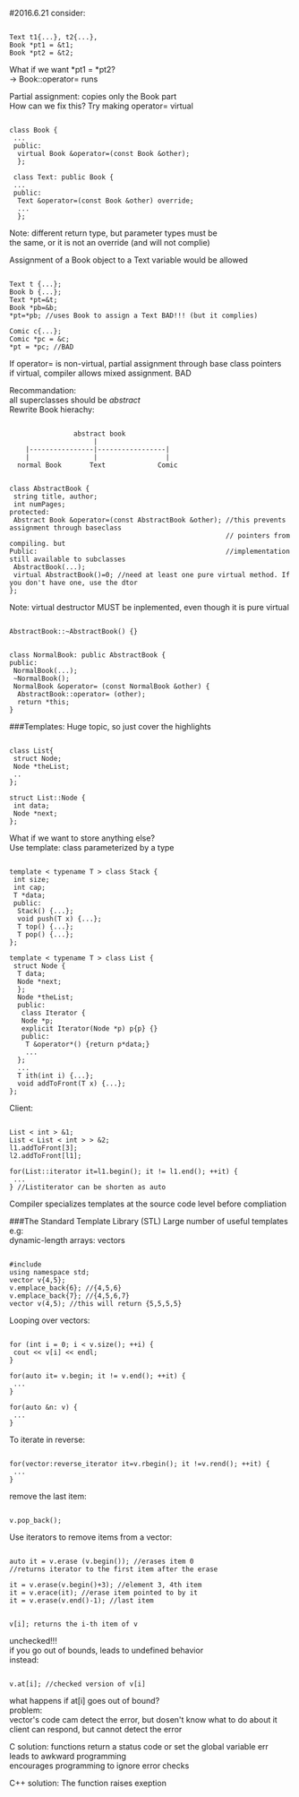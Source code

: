 #2016.6.21
consider: </br>
<pre><code>
Text t1{...}, t2{...},
Book *pt1 = &t1;
Book *pt2 = &t2;
</code></pre>
What if we want *pt1 = *pt2? </br>
-> Book::operator= runs 

Partial assignment: copies only the Book part</br>
How can we fix this?
Try making operator= virtual

<pre><code>
class Book {
 ...
 public:
  virtual Book &operator=(const Book &other);
  };
  
 class Text: public Book {
 ...
 public:
  Text &operator=(const Book &other) override;
  ...
  };
</code></pre>

Note: different return type, but parameter types must be </br>
the same, or it is not an override (and will not complie)

Assignment of a Book object to a Text variable would be allowed
<pre><code>
Text t {...};
Book b {...};
Text *pt=&t;
Book *pb=&b;
*pt=*pb; //uses Book to assign a Text BAD!!! (but it complies)

Comic c{...};
Comic *pc = &c;
*pt = *pc; //BAD
</code></pre>
If operator= is non-virtual, partial assignment through base class pointers </br>
if virtual, compiler allows mixed assignment. BAD

Recommandation: </br>
all superclasses should be *abstract* </br>
Rewrite Book hierachy:
<pre><code>
                abstract book
                     |
    |----------------|-----------------|
    |                |                 |
  normal Book       Text             Comic
</code></pre>

<pre><code>
class AbstractBook {
 string title, author;
 int numPages;
protected:
 Abstract Book &operator=(const AbstractBook &other); //this prevents assignment through baseclass 
                                                      // pointers from compiling. but
Public:                                               //implementation still available to subclasses
 AbstractBook(...);
 virtual AbstractBook()=0; //need at least one pure virtual method. If you don't have one, use the dtor
};
</code></pre>

Note: virtual destructor MUST be inplemented, even though it is pure virtual
<pre><code>
AbstractBook::~AbstractBook() {}
</code></pre>


<pre><code>
class NormalBook: public AbstractBook {
public:
 NormalBook(...);
 ~NormalBook();
 NormalBook &operator= (const NormalBook &other) {
  AbstractBook::operator= (other);
  return *this;
}
</code></pre>

###Templates:
Huge topic, so just cover the highlights

<pre><code>
class List{
 struct Node;
 Node *theList;
 ..
};

struct List::Node {
 int data;
 Node *next;
};
</code></pre>
What if we want to store anything else? </br>
Use template: class parameterized by a type
<pre><code>
template < typename T > class Stack {
 int size;
 int cap;
 T *data;
 public:
  Stack() {...};
  void push(T x) {...};
  T top() {...};
  T pop() {...};
};

template < typename T > class List {
 struct Node {
  T data;
  Node *next;
  };
  Node *theList;
  public:
   class Iterator {
   Node *p;
   explicit Iterator(Node *p) p{p} {}
   public:
    T &operator*() {return p*data;}
    ...
  };
  ...
  T ith(int i) {...};
  void addToFront(T x) {...};
};
</code></pre>
Client: </br>
<pre><code>
List < int > &1;
List < List < int > > &2;
l1.addToFront[3];
l2.addToFront[l1];

for(List<int>::iterator it=l1.begin(); it != l1.end(); ++it) { 
 ...
} //List<int>iterator can be shorten as auto
</code></pre>
Compiler specializes templates at the source code level before compliation

###The Standard Template Library (STL)
Large number of useful templates </br>
e.g: </br>
dynamic-length arrays: vectors </br>
<pre><code>
#include <vector>
using namespace std;
vector<int> v{4,5};
v.emplace_back{6}; //{4,5,6}
v.emplace_back{7}; //{4,5,6,7}
vector<int> v(4,5); //this will return {5,5,5,5}
</code></pre>
Looping over vectors:
<pre><code>
for (int i = 0; i < v.size(); ++i) {
 cout << v[i] << endl;
}

for(auto it= v.begin; it != v.end(); ++it) {
 ...
}

for(auto &n: v) {
 ...
}
</code></pre>
To iterate in reverse:
<pre><code>
for(vector<int>:reverse_iterator it=v.rbegin(); it !=v.rend(); ++it) {
 ...
}
</code></pre>
remove the last item:
<pre><code>
v.pop_back();
</code></pre>
Use iterators to remove items from a vector:
<pre><code>
auto it = v.erase (v.begin()); //erases item 0
//returns iterator to the first item after the erase

it = v.erase(v.begin()+3); //element 3, 4th item
it = v.erace(it); //erase item pointed to by it
it = v.erase(v.end()-1); //last item
</code></pre>

<pre><code>
v[i]; returns the i-th item of v
</code></pre>
unchecked!!! </br>
if you go out of bounds, leads to undefined behavior </br>
instead:
<pre><code>
v.at[i]; //checked version of v[i]
</code></pre>
what happens if at[i] goes out of bound? </br>
problem: </br>
vector's code cam detect the error, but dosen't know what to do about it </br>
client can respond, but cannot detect the error

C solution: functions return a status code or set the global variable err </br>
leads to awkward programming </br>
encourages programming to ignore error checks

C++ solution: The function raises exeption
